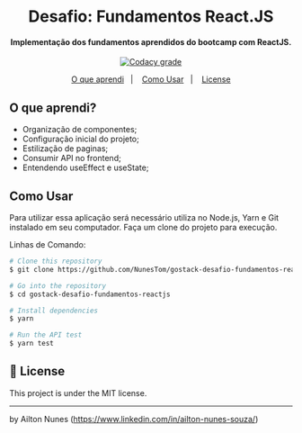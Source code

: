 <h1 align="center">
    Desafio: Fundamentos React.JS
</h1>
<h4 align="center">
  Implementação dos fundamentos aprendidos do bootcamp com ReactJS.
</h4>

<p align="center">
  <a href="https://app.codacy.com/project/badge/Grade/36d5300e8af44fb4a1051e17b0d070d2)](https://www.codacy.com/manual/NunesTom/gostack-desafio-conceitos-reactjs?utm_source=github.com&amp;utm_medium=referral&amp;utm_content=NunesTom/gostack-desafio-conceitos-reactjs&amp;utm_campaign=Badge_Grade">
    <img alt="Codacy grade" src="https://app.codacy.com/project/badge/Grade/36d5300e8af44fb4a1051e17b0d070d2">
  </a>
</p>

<p align="center">
  <a href="#o-que-aprendi">O que aprendi</a>&nbsp;&nbsp;&nbsp;|&nbsp;&nbsp;&nbsp;
  <a href="#como-usar">Como Usar</a>&nbsp;&nbsp;&nbsp;|&nbsp;&nbsp;&nbsp;
  <a href="#memo-license">License</a>
</p>

## O que aprendi?
- Organização de componentes;
- Configuração inicial do projeto;
- Estilização de paginas;
- Consumir API no frontend;
- Entendendo useEffect e useState;


## Como Usar
Para utilizar essa aplicação será necessário utiliza no Node.js, Yarn e Git instalado em seu computador. Faça um clone do projeto para execução.

Linhas de Comando:

```bash
# Clone this repository
$ git clone https://github.com/NunesTom/gostack-desafio-fundamentos-reactjs.git

# Go into the repository
$ cd gostack-desafio-fundamentos-reactjs

# Install dependencies
$ yarn

# Run the API test
$ yarn test
```
## :memo: License
This project is under the MIT license.

---

by Ailton Nunes (https://www.linkedin.com/in/ailton-nunes-souza/)
